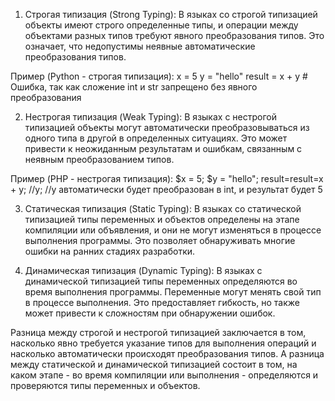 

1. Строгая типизация (Strong Typing): В языках со строгой типизацией объекты имеют строго определенные типы, и операции между объектами разных типов требуют явного преобразования типов. Это означает, что недопустимы неявные автоматические преобразования типов.

Пример (Python - строгая типизация):
x = 5
y = "hello"
result = x + y  # Ошибка, так как сложение int и str запрещено без явного преобразования

2. Нестрогая типизация (Weak Typing): В языках с нестрогой типизацией объекты могут автоматически преобразовываться из одного типа в другой в определенных ситуациях. Это может привести к неожиданным результатам и ошибкам, связанным с неявным преобразованием типов.

Пример (PHP - нестрогая типизация):
$x = 5;
$y = "hello";
result=result=x + y; //y; //y автоматически будет преобразован в int, и результат будет 5

3. Статическая типизация (Static Typing): В языках со статической типизацией типы переменных и объектов определены на этапе компиляции или объявления, и они не могут изменяться в процессе выполнения программы. Это позволяет обнаруживать многие ошибки на ранних стадиях разработки.

4. Динамическая типизация (Dynamic Typing): В языках с динамической типизацией типы переменных определяются во время выполнения программы. Переменные могут менять свой тип в процессе выполнения. Это предоставляет гибкость, но также может привести к сложностям при обнаружении ошибок.

Разница между строгой и нестрогой типизацией заключается в том, насколько явно требуется указание типов для выполнения операций и насколько автоматически происходят преобразования типов. А разница между статической и динамической типизацией состоит в том, на каком этапе - во время компиляции или выполнения - определяются и проверяются типы переменных и объектов.
